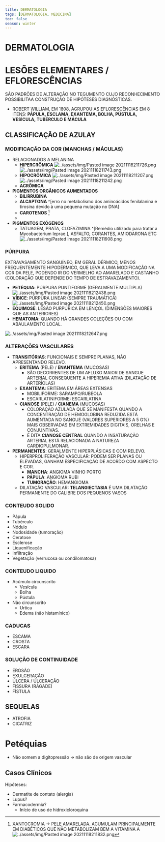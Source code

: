 ```yaml
---
title: DERMATOLOGIA
tags: [DERMATOLOGIA, MEDICINA]
toc: false
season: winter
---
```


# DERMATOLOGIA

# LESÕES ELEMENTARES / EFLORESCÊNCIAS
SÃO PADRÕES DE ALTERAÇÃO NO TEGUMENTO CUJO RECONHECIMENTO POSSIBILITAA CONSTRUÇÃO DE HIPÓTESES DIAGNÓSTICAS.
- ROBERT WILLIAM, EM 1808, AGRUPOU AS EFLORESCÊNCIAS EM 8 ITENS: **PÁPULA, ESCLAMA, EXANTEMA, BOLHA, PÚSTULA, VESÍCULA, TUBÉRCULO E MÁCULA**

## CLASSIFICAÇÃO DE AZULAY
### MODIFICAÇÃO DA COR (MANCHAS / MÁCULAS)
- RELACIONADOS A MELANINA
	- **HIPERCRÔMICA**
	![../assets/img/Pasted image 20211118211726.png](../assets/img/Pasted%20image%2020211118211726.png)
	![../assets/img/Pasted image 20211118211743.png](../assets/img/Pasted%20image%2020211118211743.png)
	- **HIPOCRÔMICA**
	![../assets/img/Pasted image 20211118211207.png](../assets/img/Pasted%20image%2020211118211207.png)
	![../assets/img/Pasted image 20211118211242.png](../assets/img/Pasted%20image%2020211118211242.png)
	- **ACRÔMICA**
- **PIGMENTOS ORGÂNICOS AUMENTADOS**
	- **BILIRRUBINA**
	- **ALCAPTONA** ^[erro no metabolismo dos aminoácidos fenilalanina e tirosina devido à uma pequena mutação no DNA]
	- **CAROTENOS** [^1]
	- [^1]: XANTOCROMIA -> PELE AMARELADA. ACUMULAM PRINCIPALMENTE EM DIABÉTICOS QUE NÃO METABOLIZAM BEM A VITAMINA A
	![../assets/img/Pasted image 20211118211832.png](../assets/img/Pasted%20image%2020211118211832.png)
- **PIGMENTOS EXÓGENOS**
	- TATUAGEM, PRATA, CLOFAZIMINA ^[Remédio utilizado para tratar a Mycobacterium leprae.], ASFALTO, CORANTES, AMIODARONA ETC
	![../assets/img/Pasted image 20211118211908.png](../assets/img/Pasted%20image%2020211118211908.png)

### PÚRPURA
EXTRAVASAMENTO SANGUÍNEO, EM GERAL DÉRMICO, MENOS FREQUENTEMENTE HIPODÉRMICO, QUE LEVA A UMA MODIFICAÇÃO NA COR DA PELE, PODENDO IR DO VERMELHO AO AMARELADO E CASTANHO (COLORAÇÃO QUE DEPENDE DO TEMPO DE ESTRAVAZAMENTO).

- **PETÉQUIA**: PÚRPURA PUNTIFORME (GERALMENTE MÚLTIPLA)
![../assets/img/Pasted image 20211118212438.png](../assets/img/Pasted%20image%2020211118212438.png)
- **VÍBICE**: PÚRPURA LINEAR (SEMPRE TRAUMÁTICA)
![../assets/img/Pasted image 20211118212450.png](../assets/img/Pasted%20image%2020211118212450.png)
- **EQUIMOSE**: LESÃO PURPÚRICA EM LENÇOL (DIMENSÕES MAIORES QUE AS ANTERIORES)
- **HEMATOMA**: QUANDO HÁ GRANDES COLEÇÕES OU COM ABAULAMENTO LOCAL.

![../assets/img/Pasted image 20211118212647.png](../assets/img/Pasted%20image%2020211118212647.png)

### ALTERAÇÕES VASCULARES
- **TRANSITÓRIAS**: FUNCIONAIS E SEMPRE PLANAS, NÃO APRESENTANDO RELEVO. 
	- **ERITEMA** (PELE) / **ENANTEMA** (MUCOSAS)
		- SÃO DECORRENTES DE UM AFLUXO MAIOR DE SANGUE ARTERIAL CONSEQUENTE A HIPEREMIA ATIVA (DILATAÇÃO DE ARTERÍOLAS)
	- **EXANTEMA**: ERITEMA EM ÁREAS EXTENSAS
		- MOBILIFORME: SARAMPO/RUBEOLA
		- ESCARLATINIFORME: ESCARLATINA
	- **CIANOSE** (PELE) / **CIANEMA** (MUCOSAS)
		- COLORAÇÃO AZULADA QUE SE MANIFESTA QUANDO A CONCENTRAÇÃO DE HEMOGLOBINA REDUZIDA ESTÁ AUMENTADA NO SANGUE (VALORES SUPERIORES A 5 G%) MAIS OBSERVADAS EM EXTREMIDADES DIGITAIS, ORELHAS E CONJUNTIVAS.
		- É DITA **CIANOSE CENTRAL** QUANDO A INSATURAÇÃO ARTERIAL ESTÁ RELACIONADA A NATUREZA CARDIOPULMONAR.
- **PERMANENTES**: GERALMENTE HIPERPLÁSICAS E COM RELEVO.
	- HIPERPROLIFERAÇÃO VASCULAR: PODEM SER PLANAS OU ELEVADAS, GANHAM ESPECIFICAÇÃO DE ACORDO COM ASPECTO E COR.
		- **MANCHA**: ANGIOMA VINHO PORTO
		- **PÁPULA**: ANGIOMA RUBI
		- **TUMORAÇÃO**: HEMANGIOMA
	- DILATAÇÃO VASCULAR: **TELANGIECTASIA** É UMA DILATAÇÃO PERMANENTE DO CALIBRE DOS PEQUENOS VASOS

### CONTEUDO SOLIDO
- Pápula
- Tubérculo
- Nódulo
- Nodosidade (tumoração)
- Ceratose
- Esclerose
- Liquenificação
- Infiltração
- Vegetação (verrucosa ou condilomatosa)

### CONTEUDO LIQUIDO
- Acúmulo circunscrito
	- Vesícula
	- Bolha
	- Pústula
- Não circunscrito
	- Urtica
	- Edema (não histamínico)
### CADUCAS
- ESCAMA
- CROSTA
- ESCARA

### SOLUÇÃO DE CONTINUIDADE
- EROSÃO
- EXULCERAÇÃO
- ÚLCERA / ÚLCERAÇÃO
- FISSURA (RÁGADE)
- FÍSTULA

## SEQUELAS
- ATROFIA
- CICATRIZ
# Petéquias
- Não somem a digitopressão -> não são de origem vascular

## Casos Clínicos
Hipóteses:
- Dermatite de contato (alergia)
- Lupus?
- Farmacodermia?
	- Início de uso de hidroxicloroquina

